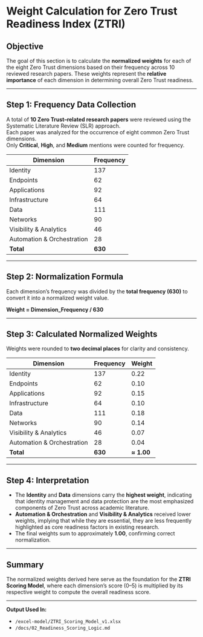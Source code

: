 # Weight Calculation for Zero Trust Readiness Index (ZTRI)

## Objective
The goal of this section is to calculate the **normalized weights** for each of the eight Zero Trust dimensions based on their frequency across 10 reviewed research papers. These weights represent the **relative importance** of each dimension in determining overall Zero Trust readiness.

---

## Step 1: Frequency Data Collection
A total of **10 Zero Trust–related research papers** were reviewed using the Systematic Literature Review (SLR) approach.  
Each paper was analyzed for the occurrence of eight common Zero Trust dimensions.  
Only **Critical**, **High**, and **Medium** mentions were counted for frequency.

| Dimension | Frequency |
|------------|------------|
| Identity | 137 |
| Endpoints | 62 |
| Applications | 92 |
| Infrastructure | 64 |
| Data | 111 |
| Networks | 90 |
| Visibility & Analytics | 46 |
| Automation & Orchestration | 28 |
| **Total** | **630** |

---

## Step 2: Normalization Formula
Each dimension’s frequency was divided by the **total frequency (630)** to convert it into a normalized weight value.

**Weight = Dimension_Frequency / 630**

---

## Step 3: Calculated Normalized Weights
Weights were rounded to **two decimal places** for clarity and consistency.

| Dimension | Frequency | Weight |
|------------|------------|--------|
| Identity | 137 | 0.22 |
| Endpoints | 62 | 0.10 |
| Applications | 92 | 0.15 |
| Infrastructure | 64 | 0.10 |
| Data | 111 | 0.18 |
| Networks | 90 | 0.14 |
| Visibility & Analytics | 46 | 0.07 |
| Automation & Orchestration | 28 | 0.04 |
| **Total** | **630** | **≈ 1.00** |

---

## Step 4: Interpretation
- The **Identity** and **Data** dimensions carry the **highest weight**, indicating that identity management and data protection are the most emphasized components of Zero Trust across academic literature.  
- **Automation & Orchestration** and **Visibility & Analytics** received lower weights, implying that while they are essential, they are less frequently highlighted as core readiness factors in existing research.  
- The final weights sum to approximately **1.00**, confirming correct normalization.

---

## Summary
The normalized weights derived here serve as the foundation for the **ZTRI Scoring Model**, where each dimension’s score (0–5) is multiplied by its respective weight to compute the overall readiness score.

---

**Output Used In:**  
- `/excel-model/ZTRI_Scoring_Model_v1.xlsx`  
- `/docs/02_Readiness_Scoring_Logic.md`

